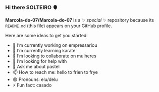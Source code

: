 ### Hi there SOLTEIRO  🫀


**Marcola-do-07/Marcola-do-07** is a ✨ _special_ ✨ repository because its `README.md` (this file) appears on your GitHub profile.

Here are some ideas to get you started:

- 🔭 I’m currently working on empressariou
- 🌱 I’m currently learning karate
- 👯 I’m looking to collaborate on mulheres
- 🤔 I’m looking for help with 
- 💬 Ask me about pastel
- 📫 How to reach me: hello to frien to frye 
- 😄 Pronouns: elu/delu
- ⚡ Fun fact: casado

